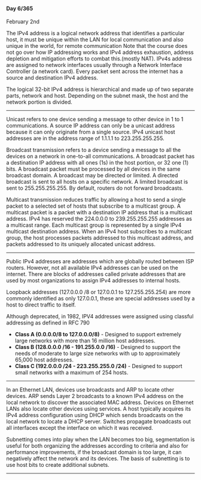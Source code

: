#### Day 6/365
February 2nd

The IPv4 address is a logical network address that identifies a particular host, it must be unique within the LAN for local communication and also unique in the world, for remote communication
Note that the course does not go over how IP addressing works and IPv4 address exhaustion, address depletion and mitigation efforts to combat this.(mostly NAT).
IPv4s address are assigned to network interfaces usually through a Network Interface Controller (a network card).
Every packet sent across the internet has a source and destination IPv4 address.

The logical 32-bit IPv4 address is hierarchical and made up of two separate parts, network and host.
Depending on the subnet mask, the host and the network portion is divided.

---
Unicast refers to one device sending a message to other device in 1 to 1 communications.
A source IP address can only be a unicast address because it can only originate from a single source.
IPv4 unicast host addresses are in the address range of 1.1.1.1 to 223.255.255.255.

Broadcast transmission refers to a device sending a message to all the devices on a network in one-to-all communications. A broadcast packet has a destination IP address with all ones (1s) in the host portion, or 32 one (1) bits. A broadcast packet must be processed by all devices in the same broadcast domain. A broadcast may be directed or limited. A directed broadcast is sent to all hosts on a specific network. A limited broadcast is sent to 255.255.255.255. By default, routers do not forward broadcasts.

Multicast transmission reduces traffic by allowing a host to send a single packet to a selected set of hosts that subscribe to a multicast group. A multicast packet is a packet with a destination IP address that is a multicast address. IPv4 has reserved the 224.0.0.0 to 239.255.255.255 addresses as a multicast range. Each multicast group is represented by a single IPv4 multicast destination address. When an IPv4 host subscribes to a multicast group, the host processes packets addressed to this multicast address, and packets addressed to its uniquely allocated unicast address.

---
Public IPv4 addresses are addresses which are globally routed between ISP routers. However, not all available IPv4 addresses can be used on the internet. There are blocks of addresses called private addresses that are used by most organizations to assign IPv4 addresses to internal hosts.

Loopback addresses (127.0.0.0 /8 or 127.0.0.1 to 127.255.255.254) are more commonly identified as only 127.0.0.1, these are special addresses used by a host to direct traffic to itself.

Although deprecated, in 1982, IPV4 addresses were assigned using classful addressing as defined in RFC 790

- **Class A (0.0.0.0/8 to 127.0.0.0/8)** - Designed to support extremely large networks with more than 16 million host addresses.
- **Class B (128.0.0.0 /16 - 191.255.0.0 /16)** - Designed to support the needs of moderate to large size networks with up to approximately 65,000 host addresses.
- **Class C (192.0.0.0 /24 - 223.255.255.0 /24)** - Designed to support small networks with a maximum of 254 hosts.
---
In an Ethernet LAN, devices use broadcasts and ARP to locate other devices. ARP sends Layer 2 broadcasts to a known IPv4 address on the local network to discover the associated MAC address. Devices on Ethernet LANs also locate other devices using services. A host typically acquires its IPv4 address configuration using DHCP which sends broadcasts on the local network to locate a DHCP server. Switches propagate broadcasts out all interfaces except the interface on which it was received.

Subnetting comes into play when the LAN becomes too big, segmentation is useful for both organizing the addresses according to criteria and also for performance improvements, if the broadcast domain is too large, it can negatively affect the network and its devices.
The basis of subnetting is to use host bits to create additional subnets.

---

